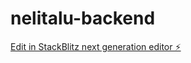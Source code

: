 # nelitalu-backend

[Edit in StackBlitz next generation editor ⚡️](https://stackblitz.com/~/github.com/jorgegrlucas/nelitalu-backend)